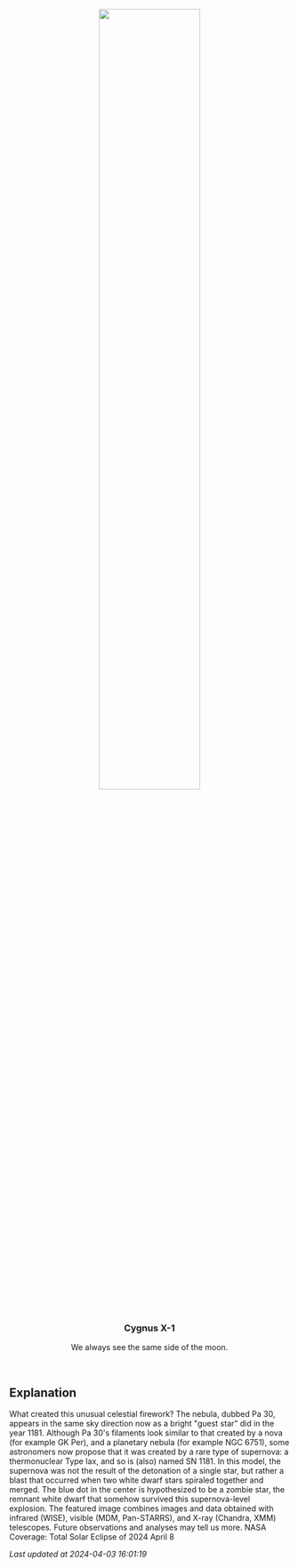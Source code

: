 <p align='center'>
    <img src='https://apod.nasa.gov/apod/image/2404/Pa30V_NASA_960.jpg' width='60%' />
    <h3 align="center">Cygnus X-1</h3>
    <p align="center">We always see the same side of the moon.</p>
</p>
<br/>

Explanation
--
What created this unusual celestial firework? The nebula, dubbed Pa 30, appears in the same sky direction now as a bright "guest star" did in the year 1181. Although Pa 30's filaments look similar to that created by a nova (for example GK Per), and a planetary nebula (for example NGC 6751), some astronomers now propose that it was created by a rare type of supernova: a thermonuclear Type Iax, and so is (also) named SN 1181.  In this model, the supernova was not the result of the detonation of a single star, but rather a blast that occurred when two white dwarf stars spiraled together and merged.  The blue dot in the center is hypothesized to be a zombie star, the remnant white dwarf that somehow survived this supernova-level explosion.  The featured image combines images and data obtained with infrared (WISE), visible  (MDM, Pan-STARRS), and X-ray (Chandra, XMM) telescopes.  Future observations and analyses may tell us more.   NASA Coverage: Total Solar Eclipse of 2024 April 8


*Last updated at 2024-04-03 16:01:19*
